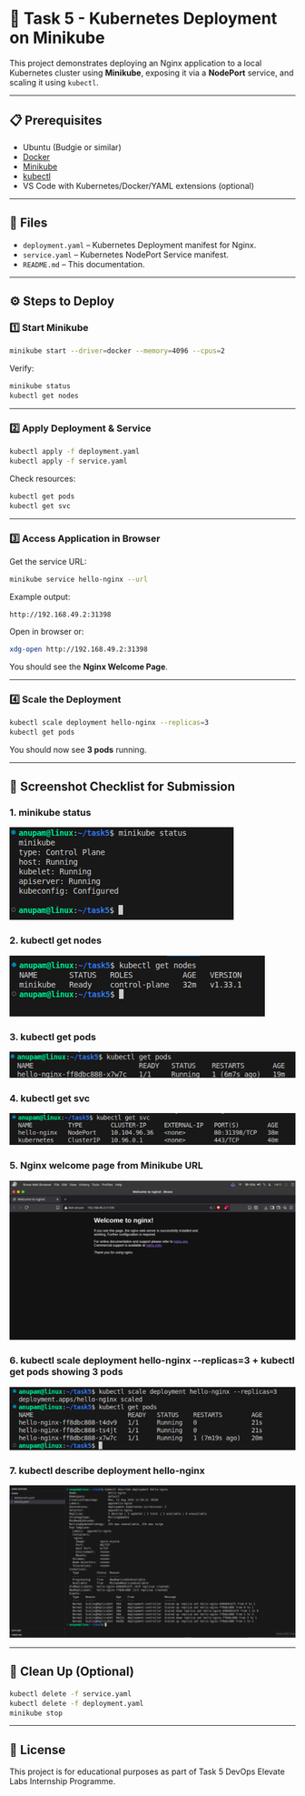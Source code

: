 # 🚀 Task 5 - Kubernetes Deployment on Minikube

This project demonstrates deploying an Nginx application to a local Kubernetes cluster using **Minikube**, exposing it via a **NodePort** service, and scaling it using `kubectl`.

---

## 📋 Prerequisites

- Ubuntu (Budgie or similar)
- [Docker](https://docs.docker.com/engine/install/)
- [Minikube](https://minikube.sigs.k8s.io/docs/start/)
- [kubectl](https://kubernetes.io/docs/tasks/tools/)
- VS Code with Kubernetes/Docker/YAML extensions (optional)

---

## 📂 Files

- `deployment.yaml` – Kubernetes Deployment manifest for Nginx.
- `service.yaml` – Kubernetes NodePort Service manifest.
- `README.md` – This documentation.

---

## ⚙️ Steps to Deploy

### 1️⃣ Start Minikube
```bash
minikube start --driver=docker --memory=4096 --cpus=2
```

Verify:
```bash
minikube status
kubectl get nodes
```

---

### 2️⃣ Apply Deployment & Service
```bash
kubectl apply -f deployment.yaml
kubectl apply -f service.yaml
```

Check resources:
```bash
kubectl get pods
kubectl get svc
```

---

### 3️⃣ Access Application in Browser
Get the service URL:
```bash
minikube service hello-nginx --url
```
Example output:
```
http://192.168.49.2:31398
```
Open in browser or:
```bash
xdg-open http://192.168.49.2:31398
```
You should see the **Nginx Welcome Page**.

---

### 4️⃣ Scale the Deployment
```bash
kubectl scale deployment hello-nginx --replicas=3
kubectl get pods
```
You should now see **3 pods** running.

---

## 📸 Screenshot Checklist for Submission

### 1. minikube status
![minikube status](1.png)

### 2. kubectl get nodes
![kubectl get nodes](2.png)

### 3. kubectl get pods
![kubectl get pods](3.png)

### 4. kubectl get svc 
![kubectl get svc](4.png)

### 5. Nginx welcome page from Minikube URL
![Nginx welcome page](5.png)

### 6. kubectl scale deployment hello-nginx --replicas=3 + kubectl get pods showing 3 pods
![Scaling to 3 replicas](6.png)

### 7. kubectl describe deployment hello-nginx
![kubectl describe deployment](7.png)

---

## 🧹 Clean Up (Optional)
```bash
kubectl delete -f service.yaml
kubectl delete -f deployment.yaml
minikube stop
```

---

## 📜 License
This project is for educational purposes as part of Task 5 DevOps Elevate Labs Internship Programme.
